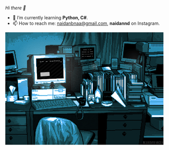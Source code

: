  <i>Hi there 👋</i>

- 🌱 I’m currently learning <b>Python, C#</b>.
- 📫 How to reach me: naidanbnaa@gmail.com, <b>naidannd</b> on Instagram. 

![gif](gif.gif)


